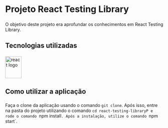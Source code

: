 <h1 align="left">Projeto React Testing Library</h1>

###

<p align="left">O objetivo deste projeto era aprofundar os conhecimentos em React Testing Library.</p>

###

<h2 align="left">Tecnologias utilizadas</h2>

###

<div align="left">
  <img src="https://cdn.jsdelivr.net/gh/devicons/devicon/icons/react/react-original.svg" height="70" width="52" alt="react logo"  />
</div>

###

<h2 align="left">Como utilizar a aplicação</h2>

###

Faça o clone da aplicação usando o comando `git clone`. Após isso, entre na pasta do projeto utilizando o comando `cd react-testing-libraryP e rode o comando `npm install`. Após a instalação, utilize o comando `npm start`.

###
